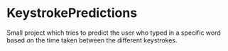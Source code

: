 # KeystrokePredictions
Small project which tries to predict the user who typed in a specific word based on the time taken between the different keystrokes.
